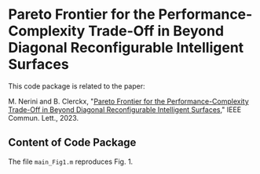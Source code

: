 # Pareto Frontier for the Performance-Complexity Trade-Off in Beyond Diagonal Reconfigurable Intelligent Surfaces

This code package is related to the paper:

M. Nerini and B. Clerckx, "[Pareto Frontier for the Performance-Complexity Trade-Off in Beyond Diagonal Reconfigurable Intelligent Surfaces](https://ieeexplore.ieee.org/document/10237233)," IEEE Commun. Lett., 2023.

## Content of Code Package

The file `main_Fig1.m` reproduces Fig. 1.
